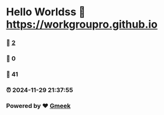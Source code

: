 # Hello Worldss :link: https://workgroupro.github.io 
### :page_facing_up: [2](https://workgroupro.github.io/tag.html) 
### :speech_balloon: 0 
### :hibiscus: 41 
### :alarm_clock: 2024-11-29 21:37:55 
### Powered by :heart: [Gmeek](https://github.com/Meekdai/Gmeek)
